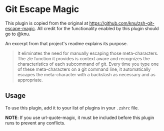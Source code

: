 # Git Escape Magic

This plugin is copied from the original at
https://github.com/knu/zsh-git-escape-magic. All credit for the functionality enabled by this plugin should go to @knu.

An excerpt from that project's readme explains its purpose.

> It eliminates the need for manually escaping those meta-characters. The zle function it provides is context aware and recognizes the characteristics of each subcommand of git. Every time you type one of these meta-characters on a git command line, it automatically escapes the meta-character with a backslash as necessary and as appropriate.

## Usage

To use this plugin, add it to your list of plugins in your `.zshrc` file.

**NOTE**: If you use url-quote-magic, it must be included before this plugin runs to prevent any conflicts.
